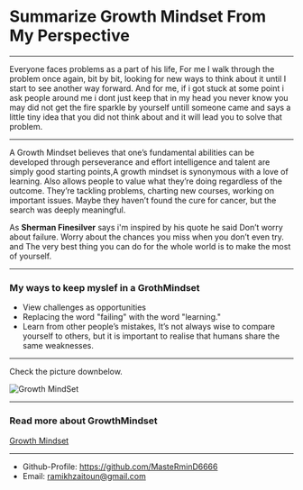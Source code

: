 Summarize Growth Mindset From My Perspective
===============
---
Everyone faces problems as a part of his life, For me I walk through the problem once again, bit by bit, looking for new ways to think about it until I start to see another way forward. And for me, if i got stuck at some point i ask people around me  i dont just keep that in my head you never know you may did not  get the fire sparkle by yourself untill someone came and says a little tiny idea that you did not think about and it will lead you to solve that problem.

---

A Growth Mindset believes that one’s fundamental abilities can be developed through perseverance and effort
intelligence and talent are simply good starting points,A growth mindset is synonymous with a love of learning.
Also allows people to value what they’re doing regardless of the outcome. They’re tackling problems, charting new courses, working on important issues. Maybe they haven’t found the cure for cancer, but the search was deeply meaningful.


As **Sherman Finesilver** says i'm inspired by his quote  he said Don’t worry about failure. Worry about the chances you miss when you don’t even try.
and The very best thing you can do for the whole world is to make the most of yourself.

---

### My ways to keep myslef in a GrothMindset
* View challenges as opportunities
* Replacing the word "failing" with the word "learning."
* Learn from other people’s mistakes, It’s not always wise to compare yourself to others, but it is important to realise that humans share the same weaknesses.


---


Check the picture downbelow. 

![Growth MindSet](https://www.thegrowthcoach.com/atlanta/wp-content/uploads/2020/07/Growth-Mindset_1020.jpg)

---
### Read more about GrowthMindset
[Growth Mindset](https://www.atlassian.com/blog/inside-atlassian/growth-mindset)

---
* Github-Profile: <https://github.com/MasteRminD6666>
* Email: <ramikhzaitoun@gmail.com>

